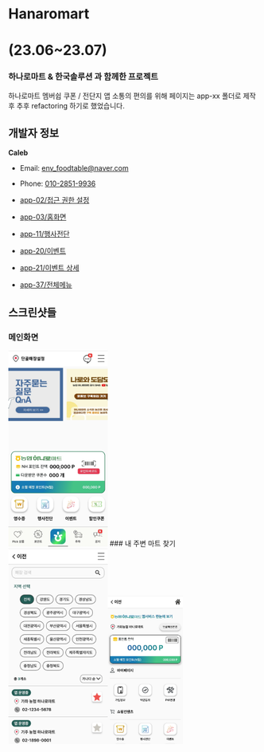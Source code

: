 # Hanaromart
# (23.06~23.07)
### 하나로마트 & 한국솔루션 과 함께한 프로젝트
하나로마트 멤버쉽 쿠폰 / 전단지 앱
소통의 편의를 위해 페이지는 app-xx 폴더로 제작 후 추후 refactoring 하기로 했었습니다.

## 개발자 정보

**Caleb**
- Email: [env_foodtable@naver.com](mailto:env_foodtable@naver.com)
- Phone: [010-2851-9936](tel:010-2851-9936)

- [app-02/접근 권한 설정](lib/scrn/app_02/permission_guide_screen.dart)
- [app-03/홈화면](lib/scrn/app_03/home/home.dart)
- [app-11/행사전단](lib/scrn/app_11/flyer_screen.dart)
- [app-20/이벤트](lib/scrn/app_20/event_screen.dart)
- [app-21/이벤트 상세](lib/scrn/app_21/event_detail_screen.dart)
- [app-37/전체메뉴](lib/scrn/app_37/total_menu_screen.dart)

## 스크린샷들

### 메인화면
<img width="200" src="./images/nh-1.jpeg"/>
### 내 주변 마트 찾기
<img width="200" src="./images/nh-2.jpeg"/><img width="30%" src="./images/nh-3.jpeg"/>
